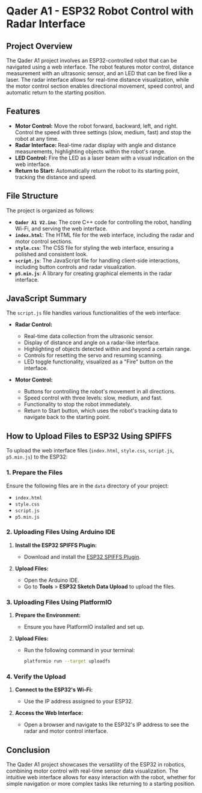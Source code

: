 # Qader A1 - ESP32 Robot Control with Radar Interface

## Project Overview

The Qader A1 project involves an ESP32-controlled robot that can be navigated using a web interface. The robot features motor control, distance measurement with an ultrasonic sensor, and an LED that can be fired like a laser. The radar interface allows for real-time distance visualization, while the motor control section enables directional movement, speed control, and automatic return to the starting position.

## Features

- **Motor Control:** Move the robot forward, backward, left, and right. Control the speed with three settings (slow, medium, fast) and stop the robot at any time.
- **Radar Interface:** Real-time radar display with angle and distance measurements, highlighting objects within the robot's range.
- **LED Control:** Fire the LED as a laser beam with a visual indication on the web interface.
- **Return to Start:** Automatically return the robot to its starting point, tracking the distance and speed.

## File Structure

The project is organized as follows:

- **`Qader A1 V2.ino`**: The core C++ code for controlling the robot, handling Wi-Fi, and serving the web interface.
- **`index.html`**: The HTML file for the web interface, including the radar and motor control sections.
- **`style.css`**: The CSS file for styling the web interface, ensuring a polished and consistent look.
- **`script.js`**: The JavaScript file for handling client-side interactions, including button controls and radar visualization.
- **`p5.min.js`**: A library for creating graphical elements in the radar interface.

## JavaScript Summary

The `script.js` file handles various functionalities of the web interface:

- **Radar Control:**
  - Real-time data collection from the ultrasonic sensor.
  - Display of distance and angle on a radar-like interface.
  - Highlighting of objects detected within and beyond a certain range.
  - Controls for resetting the servo and resuming scanning.
  - LED toggle functionality, visualized as a "Fire" button on the interface.

- **Motor Control:**
  - Buttons for controlling the robot's movement in all directions.
  - Speed control with three levels: slow, medium, and fast.
  - Functionality to stop the robot immediately.
  - Return to Start button, which uses the robot's tracking data to navigate back to the starting point.

## How to Upload Files to ESP32 Using SPIFFS

To upload the web interface files (`index.html`, `style.css`, `script.js`, `p5.min.js`) to the ESP32:

### 1. Prepare the Files

Ensure the following files are in the `data` directory of your project:

- `index.html`
- `style.css`
- `script.js`
- `p5.min.js`

### 2. Uploading Files Using Arduino IDE

1. **Install the ESP32 SPIFFS Plugin:**
   - Download and install the [ESP32 SPIFFS Plugin](https://github.com/me-no-dev/arduino-esp32fs-plugin).
   
2. **Upload Files:**
   - Open the Arduino IDE.
   - Go to **Tools** > **ESP32 Sketch Data Upload** to upload the files.

### 3. Uploading Files Using PlatformIO

1. **Prepare the Environment:**
   - Ensure you have PlatformIO installed and set up.
   
2. **Upload Files:**
   - Run the following command in your terminal:
     ```bash
     platformio run --target uploadfs
     ```

### 4. Verify the Upload

1. **Connect to the ESP32's Wi-Fi:**
   - Use the IP address assigned to your ESP32.
   
2. **Access the Web Interface:**
   - Open a browser and navigate to the ESP32's IP address to see the radar and motor control interface.

## Conclusion

The Qader A1 project showcases the versatility of the ESP32 in robotics, combining motor control with real-time sensor data visualization. The intuitive web interface allows for easy interaction with the robot, whether for simple navigation or more complex tasks like returning to a starting position.

